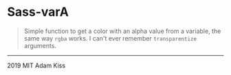 # Sass-varA

> Simple function to get a color with an alpha value from a variable, the same way `rgba` works. I can't ever remember `transparentize` arguments.

---

2019 MIT Adam Kiss